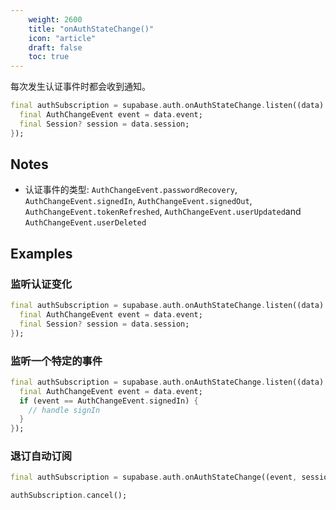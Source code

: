```yaml
---
    weight: 2600
    title: "onAuthStateChange()"
    icon: "article"
    draft: false
    toc: true
---
```


每次发生认证事件时都会收到通知。


```dart
final authSubscription = supabase.auth.onAuthStateChange.listen((data) {
  final AuthChangeEvent event = data.event;
  final Session? session = data.session;
});
```






## Notes

- 认证事件的类型: `AuthChangeEvent.passwordRecovery`, `AuthChangeEvent.signedIn`, `AuthChangeEvent.signedOut`, `AuthChangeEvent.tokenRefreshed`, `AuthChangeEvent.userUpdated`and `AuthChangeEvent.userDeleted`










## Examples

### 监听认证变化



```dart
final authSubscription = supabase.auth.onAuthStateChange.listen((data) {
  final AuthChangeEvent event = data.event;
  final Session? session = data.session;
});
```

### 监听一个特定的事件



```dart
final authSubscription = supabase.auth.onAuthStateChange.listen((data) {
  final AuthChangeEvent event = data.event;
  if (event == AuthChangeEvent.signedIn) {
    // handle signIn
  }
});
```

### 退订自动订阅



```dart
final authSubscription = supabase.auth.onAuthStateChange((event, session) {});

authSubscription.cancel();
```